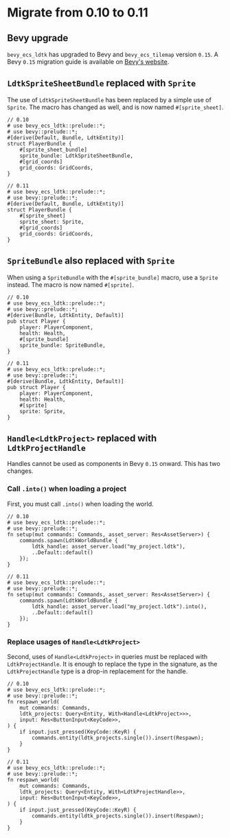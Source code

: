 # Migrate from 0.10 to 0.11

## Bevy upgrade
`bevy_ecs_ldtk` has upgraded to Bevy and `bevy_ecs_tilemap` version `0.15`.
A Bevy `0.15` migration guide is available on [Bevy's website](https://bevyengine.org/learn/migration-guides/0-14-to-0-15/).

## `LdtkSpriteSheetBundle` replaced with `Sprite`
The use of `LdtkSpriteSheetBundle` has been replaced by a simple use of `Sprite`. The macro has changed as well, and is now named `#[sprite_sheet]`.
```rust,ignore
// 0.10
# use bevy_ecs_ldtk::prelude::*;
# use bevy::prelude::*;
#[derive(Default, Bundle, LdtkEntity)]
struct PlayerBundle {
    #[sprite_sheet_bundle]
    sprite_bundle: LdtkSpriteSheetBundle,
    #[grid_coords]
    grid_coords: GridCoords,
}
```
```rust,no_run
// 0.11
# use bevy_ecs_ldtk::prelude::*;
# use bevy::prelude::*;
#[derive(Default, Bundle, LdtkEntity)]
struct PlayerBundle {
    #[sprite_sheet]
    sprite_sheet: Sprite,
    #[grid_coords]
    grid_coords: GridCoords,
}
```

## `SpriteBundle` also replaced with `Sprite`
When using a `SpriteBundle` with the `#[sprite_bundle]` macro, use a `Sprite` instead. The macro is now named `#[sprite]`.
```rust,ignore
// 0.10
# use bevy_ecs_ldtk::prelude::*;
# use bevy::prelude::*;
#[derive(Bundle, LdtkEntity, Default)]
pub struct Player {
    player: PlayerComponent,
    health: Health,
    #[sprite_bundle]
    sprite_bundle: SpriteBundle,
}
```
```rust,no_run
// 0.11
# use bevy_ecs_ldtk::prelude::*;
# use bevy::prelude::*;
#[derive(Bundle, LdtkEntity, Default)]
pub struct Player {
    player: PlayerComponent,
    health: Health,
    #[sprite]
    sprite: Sprite,
}
```

## `Handle<LdtkProject>` replaced with `LdtkProjectHandle`
Handles cannot be used as components in Bevy `0.15` onward. This has two changes.
### Call `.into()` when loading a project
First, you must call `.into()` when loading the world.
```rust,ignore
// 0.10
# use bevy_ecs_ldtk::prelude::*;
# use bevy::prelude::*;
fn setup(mut commands: Commands, asset_server: Res<AssetServer>) {
    commands.spawn(LdtkWorldBundle {
        ldtk_handle: asset_server.load("my_project.ldtk"),
        ..Default::default()
    });
}
```
```rust,no_run
// 0.11
# use bevy_ecs_ldtk::prelude::*;
# use bevy::prelude::*;
fn setup(mut commands: Commands, asset_server: Res<AssetServer>) {
    commands.spawn(LdtkWorldBundle {
        ldtk_handle: asset_server.load("my_project.ldtk").into(),
        ..Default::default()
    });
}
```
### Replace usages of `Handle<LdtkProject>`
Second, uses of `Handle<LdtkProject>` in queries must be replaced with `LdtkProjectHandle`. It is enough to replace the type in the signature, as the `LdtkProjectHandle` type is a drop-in replacement for the handle.

```rust,ignore
// 0.10
# use bevy_ecs_ldtk::prelude::*;
# use bevy::prelude::*;
fn respawn_world(
    mut commands: Commands,
    ldtk_projects: Query<Entity, With<Handle<LdtkProject>>>,
    input: Res<ButtonInput<KeyCode>>,
) {
    if input.just_pressed(KeyCode::KeyR) {
        commands.entity(ldtk_projects.single()).insert(Respawn);
    }
}
```
```rust,no_run
// 0.11
# use bevy_ecs_ldtk::prelude::*;
# use bevy::prelude::*;
fn respawn_world(
    mut commands: Commands,
    ldtk_projects: Query<Entity, With<LdtkProjectHandle>>,
    input: Res<ButtonInput<KeyCode>>,
) {
    if input.just_pressed(KeyCode::KeyR) {
        commands.entity(ldtk_projects.single()).insert(Respawn);
    }
}
```

